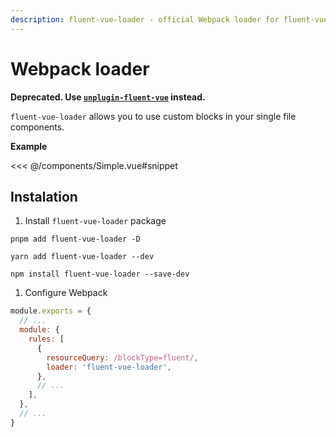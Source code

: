 ```yaml
---
description: fluent-vue-loader - official Webpack loader for fluent-vue that allows defining locale messages directly in Vue SFC files
---
```


# Webpack loader

**Deprecated. Use [`unplugin-fluent-vue`](/integrations/unplugin.html) instead.**

`fluent-vue-loader` allows you to use custom blocks in your single file components.

**Example**

<<< @/components/Simple.vue#snippet

## Instalation

1. Install `fluent-vue-loader` package

<code-group>

<code-group-item title="PNPM" active>

```shell
pnpm add fluent-vue-loader -D
```

</code-group-item>

<code-group-item title="YARN">

```shell
yarn add fluent-vue-loader --dev
```

</code-group-item>

<code-group-item title="NPM">

```shell
npm install fluent-vue-loader --save-dev
```

</code-group-item>

</code-group>

1. Configure Webpack
```js
module.exports = {
  // ...
  module: {
    rules: [
      {
        resourceQuery: /blockType=fluent/,
        loader: 'fluent-vue-loader',
      },
      // ...
    ],
  },
  // ...
}

```
